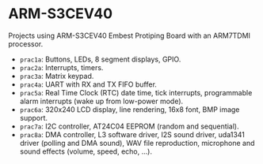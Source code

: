 # ARM-S3CEV40

Projects using ARM-S3CEV40 Embest Protiping Board with an ARM7TDMI processor.

- `prac1a`: Buttons, LEDs, 8 segment displays, GPIO.
- `prac2a`: Interrupts, timers.
- `prac3a`: Matrix keypad.
- `prac4a`: UART with RX and TX FIFO buffer.
- `prac5a`: Real Time Clock (RTC) date time, tick interrupts, programmable alarm interrupts (wake up from low-power mode).
- `prac6a`: 320x240 LCD display, line rendering, 16x8 font, BMP image support. 
- `prac7a`: I2C controller, AT24C04 EEPROM (random and sequential).
- `prac8a`: DMA controller, L3 software driver, I2S sound driver, uda1341 driver (polling and DMA sound), WAV file reproduction, microphone and sound effects (volume, speed, echo, ...).
